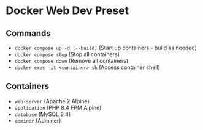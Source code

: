 # Docker Web Dev Preset

## Commands

- `docker compose up -d [--build]` (Start up containers - build as needed)
- `docker compose stop` (Stop all containers)
- `docker compose down` (Remove all containers)
- `docker exec -it <container> sh` (Access container shell)

## Containers

- `web-server` (Apache 2 Alpine)
- `application` (PHP 8.4 FPM Alpine)
- `database` (MySQL 8.4)
- `adminer` (Adminer)

#
